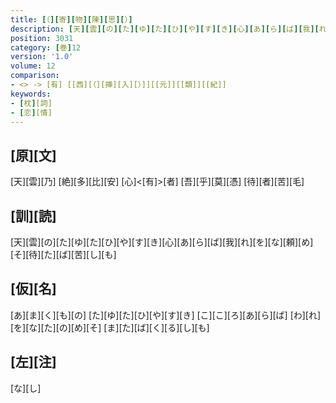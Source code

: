 ```yaml
---
title: [（][寄][物][陳][思][）]
description: [天][雲][の][た][ゆ][た][ひ][や][す][き][心][あ][ら][ば][我][れ][を][な][頼][め][そ][待][た][ば][苦][し][も]
position: 3031
category: [巻]12
version: '1.0'
volume: 12
comparison:
- <> -> [有] [[西][（][挿][入][）]][[元]][[類]][[紀]]
keywords:
- [枕][詞]
- [恋][情]
---
```


## [原][文]

[天][雲][乃] [絶][多][比][安] [心]<[有]>[者] [吾][乎][莫][憑] [待][者][苦][毛]

## [訓][読]

[天][雲][の][た][ゆ][た][ひ][や][す][き][心][あ][ら][ば][我][れ][を][な][頼][め][そ][待][た][ば][苦][し][も]

## [仮][名]

[あ][ま][く][も][の] [た][ゆ][た][ひ][や][す][き] [こ][こ][ろ][あ][ら][ば] [わ][れ][を][な][た][の][め][そ] [ま][た][ば][く][る][し][も]

## [左][注]

[な][し]
